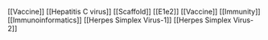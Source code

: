 [[Vaccine]]
[[Hepatitis C virus]]
[[Scaffold]]
[[E1e2]]
[[Vaccine]]
[[Immunity]]
[[Immunoinformatics]]
[[Herpes Simplex Virus-1]]
[[Herpes Simplex Virus-2]]
